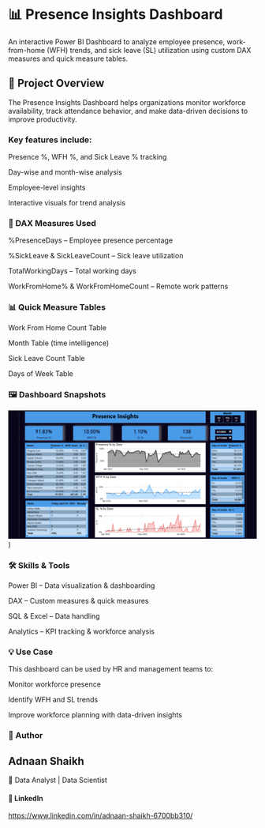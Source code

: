 # 📊 Presence Insights Dashboard

An interactive Power BI Dashboard to analyze employee presence, work-from-home (WFH) trends, and sick leave (SL) utilization using custom DAX measures and quick measure tables.

## 🚀 Project Overview

The Presence Insights Dashboard helps organizations monitor workforce availability, track attendance behavior, and make data-driven decisions to improve productivity.

### Key features include:

Presence %, WFH %, and Sick Leave % tracking

Day-wise and month-wise analysis

Employee-level insights

Interactive visuals for trend analysis

### 🧮 DAX Measures Used

%PresenceDays – Employee presence percentage

%SickLeave & SickLeaveCount – Sick leave utilization

TotalWorkingDays – Total working days

WorkFromHome% & WorkFromHomeCount – Remote work patterns

### 📊 Quick Measure Tables

Work From Home Count Table

Month Table (time intelligence)

Sick Leave Count Table

Days of Week Table

### 🖼️ Dashboard Snapshots

![Presence Insights Dashboard](https://github.com/Adnaan034/Presence-Insights/blob/4dec62a6eeb4aad4462971ed8eaef37b689d13da/Screenshot%20(76).png))

### 🛠️ Skills & Tools

Power BI – Data visualization & dashboarding

DAX – Custom measures & quick measures

SQL & Excel – Data handling

Analytics – KPI tracking & workforce analysis

### 💡 Use Case

This dashboard can be used by HR and management teams to:

Monitor workforce presence

Identify WFH and SL trends

Improve workforce planning with data-driven insights

### 👤 Author

## Adnaan Shaikh

💼 Data Analyst | Data Scientist

#### 🔗 LinkedIn 
https://www.linkedin.com/in/adnaan-shaikh-6700bb310/
